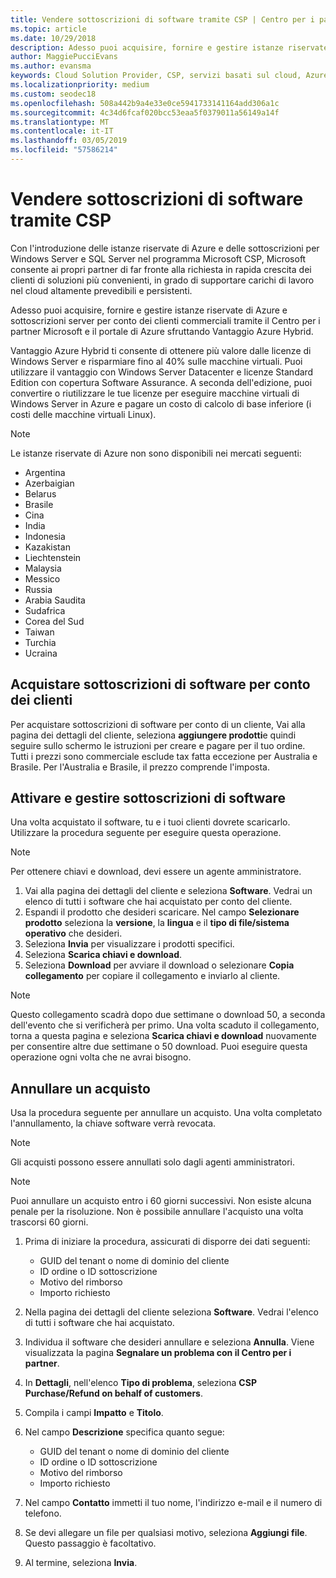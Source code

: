 ```yaml
---
title: Vendere sottoscrizioni di software tramite CSP | Centro per i partner
ms.topic: article
ms.date: 10/29/2018
description: Adesso puoi acquisire, fornire e gestire istanze riservate di Azure e sottoscrizioni server per conto dei clienti commerciali tramite il Centro per i partner Microsoft e il portale di Azure sfruttando Vantaggio Azure Hybrid.
author: MaggiePucciEvans
ms.author: evansma
keywords: Cloud Solution Provider, CSP, servizi basati sul cloud, Azure, istanze riservate di Azure, Windows Server, SQL Server, sottoscrizioni di software
ms.localizationpriority: medium
ms.custom: seodec18
ms.openlocfilehash: 508a442b9a4e33e0ce5941733141164add306a1c
ms.sourcegitcommit: 4c34d6fcaf020bcc53eaa5f0379011a56149a14f
ms.translationtype: MT
ms.contentlocale: it-IT
ms.lasthandoff: 03/05/2019
ms.locfileid: "57586214"
---
```

# <a name="sell-software-subscriptions-through-csp"></a>Vendere sottoscrizioni di software tramite CSP

Con l'introduzione delle istanze riservate di Azure e delle sottoscrizioni per Windows Server e SQL Server nel programma Microsoft CSP, Microsoft consente ai propri partner di far fronte alla richiesta in rapida crescita dei clienti di soluzioni più convenienti, in grado di supportare carichi di lavoro nel cloud altamente prevedibili e persistenti. 

Adesso puoi acquisire, fornire e gestire istanze riservate di Azure e sottoscrizioni server per conto dei clienti commerciali tramite il Centro per i partner Microsoft e il portale di Azure sfruttando Vantaggio Azure Hybrid. 

Vantaggio Azure Hybrid ti consente di ottenere più valore dalle licenze di Windows Server e risparmiare fino al 40% sulle macchine virtuali. Puoi utilizzare il vantaggio con Windows Server Datacenter e licenze Standard Edition con copertura Software Assurance. A seconda dell'edizione, puoi convertire o riutilizzare le tue licenze per eseguire macchine virtuali di Windows Server in Azure e pagare un costo di calcolo di base inferiore (i costi delle macchine virtuali Linux).

> [!NOTE]  
> Le istanze riservate di Azure non sono disponibili nei mercati seguenti:  
> * Argentina
> * Azerbaigian
> * Belarus
> * Brasile
> * Cina
> * India
> * Indonesia
> * Kazakistan
> * Liechtenstein
> * Malaysia
> * Messico
> * Russia
> * Arabia Saudita
> * Sudafrica
> * Corea del Sud
> * Taiwan
> * Turchia
> * Ucraina

## <a name="buy-software-subscriptions-on-behalf-of-customers"></a>Acquistare sottoscrizioni di software per conto dei clienti

Per acquistare sottoscrizioni di software per conto di un cliente, Vai alla pagina dei dettagli del cliente, seleziona **aggiungere prodotti**e quindi seguire sullo schermo le istruzioni per creare e pagare per il tuo ordine. Tutti i prezzi sono commerciale esclude tax fatta eccezione per Australia e Brasile. Per l'Australia e Brasile, il prezzo comprende l'imposta.


## <a name="activate-and-manage-software-subscriptions"></a>Attivare e gestire sottoscrizioni di software

Una volta acquistato il software, tu e i tuoi clienti dovrete scaricarlo. Utilizzare la procedura seguente per eseguire questa operazione. 

>[!NOTE]
>Per ottenere chiavi e download, devi essere un agente amministratore. 

1. Vai alla pagina dei dettagli del cliente e seleziona **Software**. Vedrai un elenco di tutti i software che hai acquistato per conto del cliente. 
2.  Espandi il prodotto che desideri scaricare. Nel campo **Selezionare prodotto** seleziona la **versione**, la **lingua** e il **tipo di file/sistema operativo** che desideri. 
3.  Seleziona **Invia** per visualizzare i prodotti specifici. 
4.  Seleziona **Scarica chiavi e download**. 
5.  Seleziona **Download** per avviare il download o selezionare **Copia collegamento** per copiare il collegamento e inviarlo al cliente. 

>[!NOTE]
>Questo collegamento scadrà dopo due settimane o download 50, a seconda dell'evento che si verificherà per primo. Una volta scaduto il collegamento, torna a questa pagina e seleziona **Scarica chiavi e download** nuovamente per consentire altre due settimane o 50 download. Puoi eseguire questa operazione ogni volta che ne avrai bisogno. 


## <a name="cancel-a-purchase"></a>Annullare un acquisto
Usa la procedura seguente per annullare un acquisto. Una volta completato l'annullamento, la chiave software verrà revocata. 

>[!NOTE]
>Gli acquisti possono essere annullati solo dagli agenti amministratori. 

>[!NOTE]
>Puoi annullare un acquisto entro i 60 giorni successivi. Non esiste alcuna penale per la risoluzione. Non è possibile annullare l'acquisto una volta trascorsi 60 giorni. 

1.  Prima di iniziare la procedura, assicurati di disporre dei dati seguenti: 
    -   GUID del tenant o nome di dominio del cliente
    -   ID ordine o ID sottoscrizione
    -   Motivo del rimborso
    -   Importo richiesto

2.  Nella pagina dei dettagli del cliente seleziona **Software**. Vedrai l'elenco di tutti i software che hai acquistato. 

3.  Individua il software che desideri annullare e seleziona **Annulla**. Viene visualizzata la pagina **Segnalare un problema con il Centro per i partner**. 

4.  In **Dettagli**, nell'elenco **Tipo di problema**, seleziona **CSP Purchase/Refund on behalf of customers**.

5.  Compila i campi **Impatto** e **Titolo**. 

6.  Nel campo **Descrizione** specifica quanto segue: 
    -   GUID del tenant o nome di dominio del cliente
    -   ID ordine o ID sottoscrizione
    -   Motivo del rimborso
    -   Importo richiesto

7.  Nel campo **Contatto** immetti il tuo nome, l'indirizzo e-mail e il numero di telefono. 

8.  Se devi allegare un file per qualsiasi motivo, seleziona **Aggiungi file**. Questo passaggio è facoltativo. 

9.  Al termine, seleziona **Invia**.
